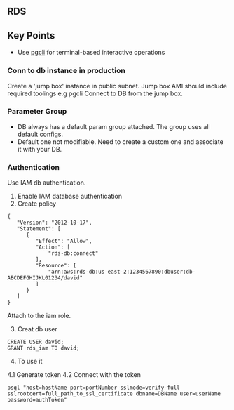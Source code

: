 ## RDS

## Key Points

- Use [pgcli](https://github.com/dbcli/pgcli) for terminal-based interactive operations

### Conn to db instance in production

Create a 'jump box' instance in public subnet. Jump box AMI should include required toolings e.g pgcli
Connect to DB from the jump box.

### Parameter Group

- DB always has a default param group attached. The group uses all default configs.
- Default one not modifiable. Need to create a custom one and associate it with your DB.


### Authentication

Use IAM db authentication.

1. Enable IAM database authentication
2. Create policy

```
{
   "Version": "2012-10-17",
   "Statement": [
      {
         "Effect": "Allow",
         "Action": [
             "rds-db:connect"
         ],
         "Resource": [
             "arn:aws:rds-db:us-east-2:1234567890:dbuser:db-ABCDEFGHIJKL01234/david"
         ]
      }
   ]
}
```

Attach to the iam role.

3. Creat db user

```
CREATE USER david;
GRANT rds_iam TO david;
```

4. To use it

4.1 Generate token
4.2 Connect with the token

```
psql "host=hostName port=portNumber sslmode=verify-full sslrootcert=full_path_to_ssl_certificate dbname=DBName user=userName password=authToken"
```
